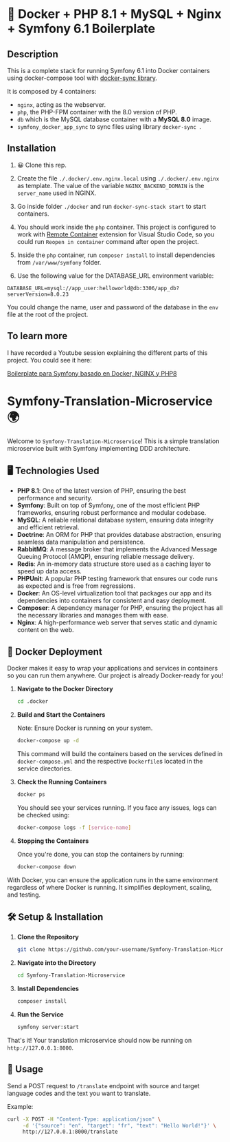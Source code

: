 # 🐳 Docker + PHP 8.1 + MySQL + Nginx + Symfony 6.1 Boilerplate

## Description

This is a complete stack for running Symfony 6.1 into Docker containers using docker-compose tool with [docker-sync library](https://docker-sync.readthedocs.io/en/latest/).

It is composed by 4 containers:

- `nginx`, acting as the webserver.
- `php`, the PHP-FPM container with the 8.0 version of PHP.
- `db` which is the MySQL database container with a **MySQL 8.0** image.
- `symfony_docker_app_sync` to sync files using library `docker-sync `.

## Installation

1. 😀 Clone this rep.

2. Create the file `./.docker/.env.nginx.local` using `./.docker/.env.nginx` as template. The value of the variable `NGINX_BACKEND_DOMAIN` is the `server_name` used in NGINX.

3. Go inside folder `./docker` and run `docker-sync-stack start` to start containers.

4. You should work inside the `php` container. This project is configured to work with [Remote Container](https://marketplace.visualstudio.com/items?itemName=ms-vscode-remote.remote-containers) extension for Visual Studio Code, so you could run `Reopen in container` command after open the project.

5. Inside the `php` container, run `composer install` to install dependencies from `/var/www/symfony` folder.

6. Use the following value for the DATABASE_URL environment variable:

```
DATABASE_URL=mysql://app_user:helloworld@db:3306/app_db?serverVersion=8.0.23
```

You could change the name, user and password of the database in the `env` file at the root of the project.

## To learn more

I have recorded a Youtube session explaining the different parts of this project. You could see it here:

[Boilerplate para Symfony basado en Docker, NGINX y PHP8](https://youtu.be/A82-hry3Zvw)


# Symfony-Translation-Microservice 🌍

Welcome to `Symfony-Translation-Microservice`! This is a simple translation microservice built with Symfony implementing DDD architecture.

## 🖥️ Technologies Used

- **PHP 8.1**: One of the latest version of PHP, ensuring the best performance and security.
- **Symfony**: Built on top of Symfony, one of the most efficient PHP frameworks, ensuring robust performance and modular codebase.
- **MySQL**: A reliable relational database system, ensuring data integrity and efficient retrieval.
- **Doctrine**: An ORM for PHP that provides database abstraction, ensuring seamless data manipulation and persistence.
- **RabbitMQ**: A message broker that implements the Advanced Message Queuing Protocol (AMQP), ensuring reliable message delivery.
- **Redis**: An in-memory data structure store used as a caching layer to speed up data access.
- **PHPUnit**: A popular PHP testing framework that ensures our code runs as expected and is free from regressions.
- **Docker**: An OS-level virtualization tool that packages our app and its dependencies into containers for consistent and easy deployment.
- **Composer**: A dependency manager for PHP, ensuring the project has all the necessary libraries and manages them with ease.
- **Nginx**: A high-performance web server that serves static and dynamic content on the web.

## 🐳 Docker Deployment

Docker makes it easy to wrap your applications and services in containers so you can run them anywhere. Our project is already Docker-ready for you!

1. **Navigate to the Docker Directory**

    ```bash
    cd .docker
    ```

2. **Build and Start the Containers**

   Note: Ensure Docker is running on your system.

    ```bash
    docker-compose up -d
    ```

   This command will build the containers based on the services defined in `docker-compose.yml` and the respective `Dockerfile`s located in the service directories.

3. **Check the Running Containers**

    ```bash
    docker ps
    ```

   You should see your services running. If you face any issues, logs can be checked using:

    ```bash
    docker-compose logs -f [service-name]
    ```

4. **Stopping the Containers**

   Once you're done, you can stop the containers by running:

    ```bash
    docker-compose down
    ```

With Docker, you can ensure the application runs in the same environment regardless of where Docker is running. It simplifies deployment, scaling, and testing.



## 🛠 Setup & Installation

1. **Clone the Repository**
    ```bash
    git clone https://github.com/your-username/Symfony-Translation-Microservice.git
    ```

2. **Navigate into the Directory**
    ```bash
    cd Symfony-Translation-Microservice
    ```

3. **Install Dependencies**
    ```bash
    composer install
    ```

4. **Run the Service**
    ```bash
    symfony server:start
    ```

That's it! Your translation microservice should now be running on `http://127.0.0.1:8000`.

## 📝 Usage

Send a POST request to `/translate` endpoint with source and target language codes and the text you want to translate.

Example:
```bash
curl -X POST -H "Content-Type: application/json" \
     -d '{"source": "en", "target": "fr", "text": "Hello World!"}' \
     http://127.0.0.1:8000/translate
